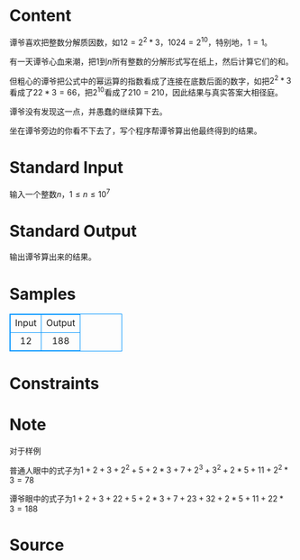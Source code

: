 
# Content

谭爷喜欢把整数分解质因数，如$12=2^2*3$，$1024=2^{10}$，特别地，$1=1$。

有一天谭爷心血来潮，把$1$到$n$所有整数的分解形式写在纸上，然后计算它们的和。

但粗心的谭爷把公式中的幂运算的指数看成了连接在底数后面的数字，如把$2^2*3$看成了$22*3=66$，把$2^{10}$看成了$210=210$，因此结果与真实答案大相径庭。

谭爷没有发现这一点，并愚蠢的继续算下去。

坐在谭爷旁边的你看不下去了，写个程序帮谭爷算出他最终得到的结果。

# Standard Input

输入一个整数$n$，$1\leq n \leq 10^7$

# Standard Output

输出谭爷算出来的结果。

# Samples

<style>
        table,table tr th, table tr td { border:1px solid #0094ff; }
        table { width: 200px; min-height: 25px; line-height: 25px; text-align: center; border-collapse: collapse;}   
    </style>
<table>
	<tr>
		<td>Input</td>
		<td>Output</td>
	</tr>
<tr><td>12</td><td>188</td></tr></table>


# Constraints



# Note

对于样例

普通人眼中的式子为$1+2+3+2^2+5+2*3+7+2^3+3^2+2*5+11+2^2*3=78$

谭爷眼中的式子为$1+2+3+22+5+2*3+7+23+32+2*5+11+22*3=188$

# Source



